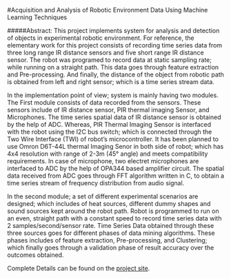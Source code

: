 #Acquisition and Analysis of Robotic Environment Data Using Machine Learning Techniques

#####Abstract:
This project implements system for analysis and detection of objects in experimental robotic environment. For reference, the elementary work for this project consists of recording time series data from three long range IR distance sensors and five short range IR distance sensor. The robot was programed to record data at static sampling rate; while running on a straight path. This data goes through feature extraction and Pre-processing. And finally, the distance of the object from robotic path is obtained from left and right sensor; which is a time series stream data.

  In the implementation point of view; system is mainly having two modules. The First module consists of data recorded from the sensors. These sensors include of IR distance sensor, PIR thermal imaging Sensor, and Microphones. The time series spatial data of IR distance sensor is obtained by the help of ADC. Whereas, PIR Thermal Imaging Sensor is interfaced with the robot using the I2C bus switch; which is connected through the Two Wire Interface (TWI) of robot’s microcontroller. It has been planned to use Omron D6T-44L thermal Imaging Senor in both side of robot; which has 4x4 resolution with range of 2-3m (45° angle) and meets compatibility requirements. In case of microphone, two electret microphones are interfaced to ADC by the help of OPA344 based amplifier circuit. The spatial data received from ADC goes through FFT algorithm written in C, to obtain a time series stream of frequency distribution from audio signal.
        
  In the second module; a set of different experimental scenarios are designed; which includes of heat sources, different dummy shapes and sound sources kept around the robot path. Robot is programmed to run on an even, straight path with a constant speed to record time series data with 2 samples/second/sensor rate. Time Series Data obtained through these three sources goes for different phases of data mining algorithms. These phases includes of feature extraction, Pre-processing, and Clustering; which finally goes through a validation phase of result accuracy over the outcomes obtained. 

Complete Details can be found on the [project site](http://goo.gl/56nCqb).
